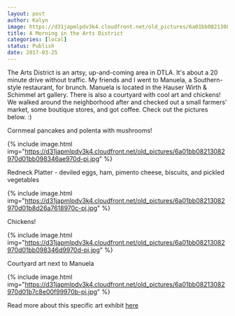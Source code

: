 ```yaml
---
layout: post
author: Kalyn
image: https://d31japmlpdv3k4.cloudfront.net/old_pictures/6a01bb08213082970d01bb09834676970d-pi.jpg
title: A Morning in the Arts District
categories: [local]
status: Publish
date: 2017-03-25
---
```


The Arts District is an artsy, up-and-coming area in DTLA. It's about a 20 minute drive without traffic. My friends and I went to Manuela, a Southern-style restaurant, for brunch. Manuela is located in the Hauser Wirth &amp; Schimmel art gallery. There is also a courtyard with cool art and chickens! We walked around the neighborhood after and checked out a small farmers' market, some boutique stores, and got coffee. Check out the pictures below. :)

<div class="photo-caption caption-xid-6a01bb08213082970d01bb09834676970d" id="caption-xid-6a01bb08213082970d01bb09834676970d">Cornmeal pancakes and polenta with mushrooms!


{% include image.html img="https://d31japmlpdv3k4.cloudfront.net/old_pictures/6a01bb08213082970d01bb098346ae970d-pi.jpg" %}<div class="photo-caption caption-xid-6a01bb08213082970d01bb098346ae970d" id="caption-xid-6a01bb08213082970d01bb098346ae970d">Redneck Platter - deviled eggs, ham, pimento cheese, biscuits, and pickled vegetables


{% include image.html img="https://d31japmlpdv3k4.cloudfront.net/old_pictures/6a01bb08213082970d01b8d26a7618970c-pi.jpg" %}<div class="photo-caption caption-xid-6a01bb08213082970d01b8d26a7618970c" id="caption-xid-6a01bb08213082970d01b8d26a7618970c">Chickens!


{% include image.html img="https://d31japmlpdv3k4.cloudfront.net/old_pictures/6a01bb08213082970d01bb098346d9970d-pi.jpg" %}<div class="photo-caption caption-xid-6a01bb08213082970d01bb098346d9970d" id="caption-xid-6a01bb08213082970d01bb098346d9970d">Courtyard art next to Manuela


{% include image.html img="https://d31japmlpdv3k4.cloudfront.net/old_pictures/6a01bb08213082970d01b7c8e00f99970b-pi.jpg" %}<div class="photo-caption caption-xid-6a01bb08213082970d01b7c8e00f99970b" id="caption-xid-6a01bb08213082970d01b7c8e00f99970b">Read more about this specific art exhibit <a href="https://www.hauserwirthlosangeles.com/exhibitions/jason-rhoades-installations-1994-2006-20170219">here</a>

